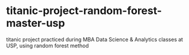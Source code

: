 # titanic-project-random-forest-master-usp
titanic project practiced during MBA Data Science &amp; Analytics classes at USP, using random forest method
